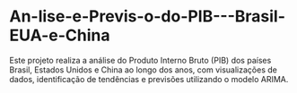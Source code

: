 # An-lise-e-Previs-o-do-PIB---Brasil-EUA-e-China
Este projeto realiza a análise do Produto Interno Bruto (PIB) dos países Brasil, Estados Unidos e China ao longo dos anos, com visualizações de dados, identificação de tendências e previsões utilizando o modelo ARIMA.
